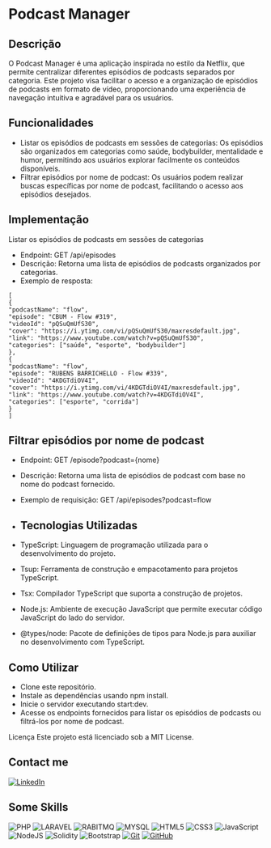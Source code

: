 # Podcast Manager

## Descrição
O Podcast Manager é uma aplicação inspirada no estilo da Netflix, que permite centralizar diferentes episódios de podcasts separados por categoria. Este projeto visa facilitar o acesso e a organização de episódios de podcasts em formato de vídeo, proporcionando uma experiência de navegação intuitiva e agradável para os usuários.

## Funcionalidades
- Listar os episódios de podcasts em sessões de categorias: Os episódios são organizados em categorias como saúde, bodybuilder, mentalidade e humor, permitindo aos usuários explorar facilmente os conteúdos disponíveis.
- Filtrar episódios por nome de podcast: Os usuários podem realizar buscas específicas por nome de podcast, facilitando o acesso aos episódios desejados.

## Implementação
Listar os episódios de podcasts em sessões de categorias
- Endpoint: GET /api/episodes
- Descrição: Retorna uma lista de episódios de podcasts organizados por categorias.
- Exemplo de resposta:
```
[
{
"podcastName": "flow",
"episode": "CBUM - Flow #319",
"videoId": "pQSuQmUfS30",
"cover": "https://i.ytimg.com/vi/pQSuQmUfS30/maxresdefault.jpg",
"link": "https://www.youtube.com/watch?v=pQSuQmUfS30",
"categories": ["saúde", "esporte", "bodybuilder"]
},
{
"podcastName": "flow",
"episode": "RUBENS BARRICHELLO - Flow #339",
"videoId": "4KDGTdiOV4I",
"cover": "https://i.ytimg.com/vi/4KDGTdiOV4I/maxresdefault.jpg",
"link": "https://www.youtube.com/watch?v=4KDGTdiOV4I",
"categories": ["esporte", "corrida"]
}
]
```

## Filtrar episódios por nome de podcast
- Endpoint: GET /episode?podcast={nome}
- Descrição: Retorna uma lista de episódios de podcast com base no nome do podcast fornecido.
- Exemplo de requisição: GET /api/episodes?podcast=flow

- ## Tecnologias Utilizadas
- TypeScript: Linguagem de programação utilizada para o desenvolvimento do projeto.
- Tsup: Ferramenta de construção e empacotamento para projetos TypeScript.
- Tsx: Compilador TypeScript que suporta a construção de projetos.
- Node.js: Ambiente de execução JavaScript que permite executar código JavaScript do lado do servidor.
- @types/node: Pacote de definições de tipos para Node.js para auxiliar no desenvolvimento com TypeScript.

## Como Utilizar
- Clone este repositório.
- Instale as dependências usando npm install.
- Inicie o servidor executando start:dev.
- Acesse os endpoints fornecidos para listar os episódios de podcasts ou filtrá-los por nome de podcast.

Licença
Este projeto está licenciado sob a MIT License.

## Contact me
[![LinkedIn](https://img.shields.io/badge/LinkedIn-0077B5?style=for-the-badge&logo=linkedin&logoColor=white)](https://www.linkedin.com/in/thiago-luna/)

## Some Skills
![PHP](https://img.shields.io/badge/PHP-fff?style=for-the-badge&logo=php)
![LARAVEL](https://img.shields.io/badge/LARAVEL-000?style=for-the-badge&logo=laravel)
![RABITMQ](https://img.shields.io/badge/rabbitmq-E34F26?style=for-the-badge&logo=rabbitmq&logoColor=white)
![MYSQL](https://img.shields.io/badge/MySQL-fff?style=for-the-badge&logo=mysql)
![HTML5](https://img.shields.io/badge/HTML5-E34F26?style=for-the-badge&logo=html5&logoColor=white)
![CSS3](https://img.shields.io/badge/CSS3-1572B6?style=for-the-badge&logo=css3&logoColor=white)
![JavaScript](https://img.shields.io/badge/JavaScript-F7DF1E?style=for-the-badge&logo=javascript&logoColor=black)
![NodeJS](https://img.shields.io/badge/node-44883e?style=for-the-badge&logo=node.js&logoColor=black)
![Solidity](https://img.shields.io/badge/solidity-96C9F4?style=for-the-badge&logo=solidity&logoColor=black)
![Bootstrap](https://img.shields.io/badge/bootstrap-000?style=for-the-badge&logo=bootstrap&logoColor=553C7B)
[![Git](https://img.shields.io/badge/Git-000?style=for-the-badge&logo=git&logoColor=E94D5F)](https://git-scm.com/doc)
[![GitHub](https://img.shields.io/badge/GitHub-000?style=for-the-badge&logo=github&logoColor=30A3DC)](https://docs.github.com/)